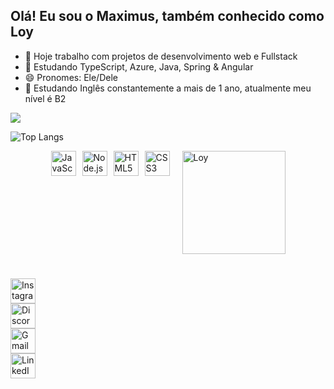 ## Olá! Eu sou o Maximus, também conhecido como Loy

- 🔭 Hoje trabalho com projetos de desenvolvimento web e Fullstack
- 🌱 Estudando TypeScript, Azure, Java, Spring & Angular
- 😄 Pronomes: Ele/Dele
- 📖 Estudando Inglês constantemente a mais de 1 ano, atualmente meu nível é B2

<picture>
  <source
    srcset="https://github-readme-stats.vercel.app/api?username=loy7g&show_icons=true&theme=dark"
    media="(prefers-color-scheme: dark)"
  />
  <source
    srcset="https://github-readme-stats.vercel.app/api?username=loy7g&show_icons=true"
    media="(prefers-color-scheme: light), (prefers-color-scheme: no-preference)"
  />
  <img src="https://github-readme-stats.vercel.app/api?username=loy7g&show_icons=true" />
</picture>

![Top Langs](https://github-readme-stats.vercel.app/api/top-langs/?username=loy7g&layout=compact&theme=dark&card_width=700)

<div style="display: flex; justify-content: center; gap: 10px;">
  <img alt="JavaScript" title="JavaScript" width="40px" src="https://cdn.jsdelivr.net/gh/devicons/devicon@latest/icons/javascript/javascript-original.svg" />
  <img alt="Node.js" title="Node.js" width="40px" src="https://cdn.jsdelivr.net/gh/devicons/devicon@latest/icons/nodejs/nodejs-plain.svg" />
  <img alt="HTML5" title="HTML5" width="40px" src="https://cdn.jsdelivr.net/gh/devicons/devicon@latest/icons/html5/html5-original.svg" />
  <img alt="CSS3" title="CSS3" width="40px" src="https://cdn.jsdelivr.net/gh/devicons/devicon@latest/icons/css3/css3-original.svg" />
 <img align="right" alt="Loy" src="https://i.giphy.com/media/v1.Y2lkPTc5MGI3NjExcmMycnl6bDV0dmFqeHgxZDIxMmZvM2ZwZHBpZW9waTZoenQxc3BydyZlcD12MV9pbnRlcm5hbF9naWZfYnlfaWQmY3Q9Zw/pWsRWhQrSXleTlMa3n/giphy.gif" style="width: 165px; float: right; margin-left: 10px;">
</div>


#

  <!-- Instagram -->
  <a href="https://www.instagram.com/loy7_g" target="_blank" style="text-decoration: none; outline: none; box-shadow: none;">
    <img src="https://cdn-icons-png.flaticon.com/512/174/174855.png" alt="Instagram" width="40px" style="display: block;" />
  </a>

  <!-- Discord -->
  <a href="https://discordapp.com/users/LOY#6380" target="_blank" style="text-decoration: none; outline: none; box-shadow: none;">
    <img src="https://cdn-icons-png.flaticon.com/512/2111/2111370.png" alt="Discord" width="40px" style="display: block;" />
  </a>

  <!-- Gmail -->
  <a href="mailto:lianthg07@gmail.com" target="_blank" style="text-decoration: none; outline: none; box-shadow: none;">
    <img src="https://cdn-icons-png.flaticon.com/512/732/732200.png" alt="Gmail" width="40px" style="display: block;" />
  </a>

  <!-- LinkedIn -->
  <a href="https://www.linkedin.com/in/maximus-rosas-burgos-30a048276/" target="_blank" style="text-decoration: none; outline: none; box-shadow: none;">
    <img src="https://cdn-icons-png.flaticon.com/512/174/174857.png" alt="LinkedIn" width="40px" style="display: block;" />
  </a>
</div>







          

          

